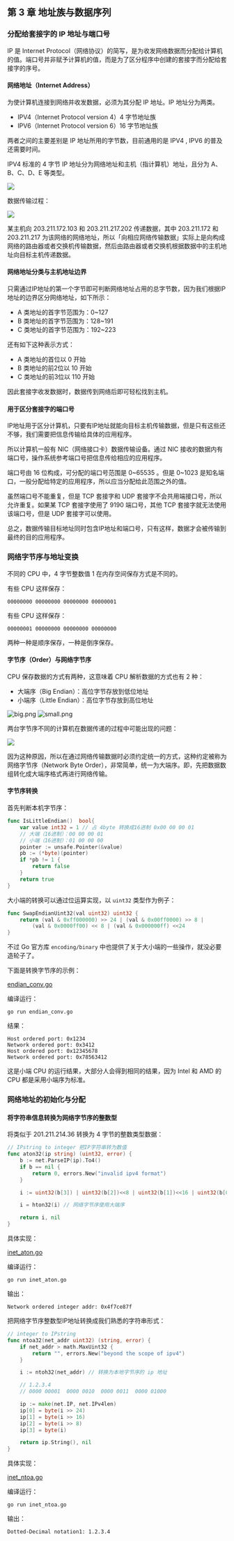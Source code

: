 ## 第 3 章 地址族与数据序列

### 分配给套接字的 IP 地址与端口号

IP 是 Internet Protocol（网络协议）的简写，是为收发网络数据而分配给计算机的值。端口号并非赋予计算机的值，而是为了区分程序中创建的套接字而分配给套接字的序号。

#### 网络地址（Internet Address）

为使计算机连接到网络并收发数据，必须为其分配 IP 地址。IP 地址分为两类。

- IPV4（Internet Protocol version 4）4 字节地址族
- IPV6（Internet Protocol version 6）16 字节地址族

两者之间的主要差别是 IP 地址所用的字节数，目前通用的是 IPV4 , IPV6 的普及还需要时间。

IPV4 标准的 4 字节 IP 地址分为网络地址和主机（指计算机）地址，且分为 A、B、C、D、E 等类型。

![](./images/01.png)

数据传输过程：

![](./images/02.png)

某主机向 203.211.172.103 和 203.211.217.202 传递数据，其中 203.211.172 和 203.211.217 为该网络的网络地址，所以「向相应网络传输数据」实际上是向构成网络的路由器或者交换机传输数据，然后由路由器或者交换机根据数据中的主机地址向目标主机传递数据。

#### 网络地址分类与主机地址边界

只需通过IP地址的第一个字节即可判断网络地址占用的总字节数，因为我们根据IP地址的边界区分网络地址，如下所示：

- A 类地址的首字节范围为：0~127
- B 类地址的首字节范围为：128~191
- C 类地址的首字节范围为：192~223

还有如下这种表示方式：

- A 类地址的首位以 0 开始
- B 类地址的前2位以 10 开始
- C 类地址的前3位以 110 开始

因此套接字收发数据时，数据传到网络后即可轻松找到主机。

#### 用于区分套接字的端口号

IP地址用于区分计算机，只要有IP地址就能向目标主机传输数据，但是只有这些还不够，我们需要把信息传输给具体的应用程序。

所以计算机一般有 NIC（网络接口卡）数据传输设备。通过 NIC 接收的数据内有端口号，操作系统参考端口号把信息传给相应的应用程序。

端口号由 16 位构成，可分配的端口号范围是 0~65535 。但是 0~1023 是知名端口，一般分配给特定的应用程序，所以应当分配给此范围之外的值。

虽然端口号不能重复，但是 TCP 套接字和 UDP 套接字不会共用端接口号，所以允许重复。如果某 TCP 套接字使用了 9190 端口号，其他 TCP 套接字就无法使用该端口号，但是 UDP 套接字可以使用。

总之，数据传输目标地址同时包含IP地址和端口号，只有这样，数据才会被传输到最终的目的应用程序。

### 网络字节序与地址变换

不同的 CPU 中，4 字节整数值 1 在内存空间保存方式是不同的。

有些 CPU 这样保存：

```
00000000 00000000 00000000 00000001
```

有些 CPU 这样保存：

```
00000001 00000000 00000000 00000000
```

两种一种是顺序保存，一种是倒序保存。

#### 字节序（Order）与网络字节序

CPU 保存数据的方式有两种，这意味着 CPU 解析数据的方式也有 2 种：

- 大端序（Big Endian）：高位字节存放到低位地址
- 小端序（Little Endian）：高位字节存放到高位地址

![big.png](./images/03.png)
![small.png](./images/04.png)

两台字节序不同的计算机在数据传递的过程中可能出现的问题：

![](./images/05.png)

因为这种原因，所以在通过网络传输数据时必须约定统一的方式，这种约定被称为网络字节序（Network Byte Order），非常简单，统一为大端序。即，先把数据数组转化成大端序格式再进行网络传输。

#### 字节序转换

首先判断本机字节序：

```go
func IsLittleEndian()  bool{
    var value int32 = 1 // 占 4byte 转换成16进制 0x00 00 00 01 
    // 大端（16进制）：00 00 00 01
    // 小端（16进制）：01 00 00 00
    pointer := unsafe.Pointer(&value)
    pb := (*byte)(pointer)
    if *pb != 1 {
        return false
    }
    return true
}
```

大小端的转换可以通过位运算实现，以 `uint32` 类型作为例子：

```go
func SwapEndianUint32(val uint32) uint32 {
    return (val & 0xff000000) >> 24 | (val & 0x00ff0000) >> 8 |
        (val & 0x0000ff00) << 8 | (val & 0x000000ff) <<24
}
```

不过 Go 官方库 `encoding/binary` 中也提供了关于大小端的一些操作，就没必要造轮子了。

下面是转换字节序的示例：

[endian_conv.go](./endian_conv.go)

编译运行：

```shell
go run endian_conv.go
```

结果：

```
Host ordered port: 0x1234
Network ordered port: 0x3412
Host ordered port: 0x12345678
Network ordered port: 0x78563412
```

这是小端 CPU 的运行结果，大部分人会得到相同的结果，因为 Intel 和 AMD 的 CPU 都是采用小端序为标准。

### 网络地址的初始化与分配

#### 将字符串信息转换为网络字节序的整数型

将类似于 201.211.214.36 转换为 4 字节的整数类型数据：

```go
// IPstring to integer 把IP字符串转为数值
func aton32(ip string) (uint32, error) {
	b := net.ParseIP(ip).To4()
	if b == nil {
		return 0, errors.New("invalid ipv4 format")
	}

	i := uint32(b[3]) | uint32(b[2])<<8 | uint32(b[1])<<16 | uint32(b[0])<<24

	i = hton32(i) // 网络字节序使用大端序

	return i, nil
}
```

具体实现：

[inet_aton.go](./inet_aton.go)

编译运行：

```shell
go run inet_aton.go
```

输出：

```
Network ordered integer addr: 0x4f7ce87f
```

把网络字节序整数型IP地址转换成我们熟悉的字符串形式：

```go
// integer to IPstring
func ntoa32(net_addr uint32) (string, error) {
	if net_addr > math.MaxUint32 {
		return "", errors.New("beyond the scope of ipv4")
	}

	i := ntoh32(net_addr) // 转换为本地字节序的 ip 地址

	// 1.2.3.4
	// 0000 00001  0000 0010  0000 0011  0000 01000

	ip := make(net.IP, net.IPv4len)
	ip[0] = byte(i >> 24)
	ip[1] = byte(i >> 16)
	ip[2] = byte(i >> 8)
	ip[3] = byte(i)

	return ip.String(), nil
}
```

具体实现：

[inet_ntoa.go](./inet_ntoa.go)

编译运行：

```shell
go run inet_ntoa.go
```

输出：

```
Dotted-Decimal notation1: 1.2.3.4
```